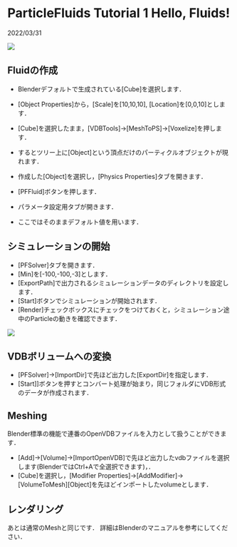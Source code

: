 # ParticleFluids Tutorial 1 Hello, Fluids!

2022/03/31 

[![](https://img.youtube.com/vi/bpvUeji3b_A/0.jpg)](https://www.youtube.com/watch?v=bpvUeji3b_A)


## Fluidの作成

- Blenderデフォルトで生成されている[Cube]を選択します．
- [Object Properties]から，[Scale]を[10,10,10], [Location]を[0,0,10]とします．
- [Cube]を選択したまま，[VDBTools]->[MeshToPS]->[Voxelize]を押します．
- するとツリー上に[Object]という頂点だけのパーティクルオブジェクトが現れます．

- 作成した[Object]を選択し，[Physics Properties]タブを開きます．
- [PFFluid]ボタンを押します．
- パラメータ設定用タブが開きます．
- ここではそのままデフォルト値を用います．

## シミュレーションの開始

 - [PFSolver]タブを開きます．
 - [Min]を[-100,-100,-3]とします．
 - [ExportPath]で出力されるシミュレーションデータのディレクトリを設定します．
 - [Start]ボタンでシミュレーションが開始されます．
 - [Render]チェックボックスにチェックをつけておくと，シミュレーション途中のParticleの動きを確認できます．

 [![](https://img.youtube.com/vi/vOi4NsNg4R8/0.jpg)](https://www.youtube.com/watch?v=vOi4NsNg4R8)


## VDBボリュームへの変換
 - [PFSolver]->[ImportDir]で先ほど出力した[ExportDir]を指定します．
 - [Start]]ボタンを押すとコンバート処理が始まり，同じフォルダにVDB形式のデータが作成されます．

## Meshing
Blender標準の機能で連番のOpenVDBファイルを入力として扱うことができます．

- [Add]->[Volume]->[ImportOpenVDB]で先ほど出力したvdbファイルを選択します(BlenderではCtrl+Aで全選択できます)，．
- [Cube]を選択し，[Modifier Properties]->[AddModifier]->[VolumeToMesh][Object]を先ほどインポートしたvolumeとします．

## レンダリング
あとは通常のMeshと同じです．
詳細はBlenderのマニュアルを参考にしてください．
